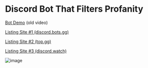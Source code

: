 # Discord Bot That Filters Profanity 
[Bot Demo](https://youtu.be/3u8xdN3v22I) (old video)

[Listing Site #1 (discord.bots.gg)](https://discord.bots.gg/bots/986412902250594324)

[Listing Site #2 (top.gg)](https://top.gg/bot/986412902250594324)

[Listing Site #3 (discord.watch)](https://discord.watch/applications/986412902250594324)

![image](https://cdn.discordapp.com/attachments/953870034227302470/1110397477309403167/image.png)
